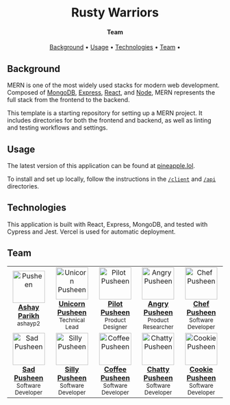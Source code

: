 <h1 align="center">
  Rusty Warriors
</h1>


<h4 align="center">Team</h4>

<p align="center">
  <a href="#background">Background</a> •
  <a href="#usage">Usage</a> •
  <a href="#technologies">Technologies</a> •
  <a href="#team">Team</a> •
</p>

## Background

MERN is one of the most widely used stacks for modern web development. Composed of [MongoDB](https://www.mongodb.com), [Express](https://expressjs.com), [React](https://reactjs.org), and [Node](https://nodejs.org/en/), MERN represents the full stack from the frontend to the backend.

This template is a starting repository for setting up a MERN project. It includes directories for both the frontend and backend, as well as linting and testing workflows and settings.

## Usage

The latest version of this application can be found at [pineapple.lol](https://pineapple.lol).

To install and set up locally, follow the instructions in the [`/client`](https://github.com/hack4impact-uiuc/mern_template/tree/main/client) and [`/api`](https://github.com/hack4impact-uiuc/mern_template/tree/main/api) directories.

## Technologies

This application is built with React, Express, MongoDB, and tested with Cypress and Jest. Vercel is used for automatic deployment.

## Team

<table align="center">
  <tr>
    <td align="center"><a href="https://neeraj.lol"><img src="https://stickershop.line-scdn.net/stickershop/v1/product/1014241/LINEStorePC/main.png" width="75px;" alt="Pusheen"/><br /><b>Ashay Parikh</b></a><br /><sub>ashayp2</sub></td>
    <td align="center"><a href="https://neeraj.lol"><img src="https://stickershop.line-scdn.net/stickershop/v1/sticker/637244/android/sticker.png" width="75px;" alt="Unicorn Pusheen"/><br /><b>Unicorn Pusheen</b></a><br /><sub>Technical Lead</sub></td>
    <td align="center"><a href="https://neeraj.lol"><img src="https://stickershop.line-scdn.net/stickershop/v1/sticker/637275/android/sticker.png" width="75px;" alt="Pilot Pusheen"/><br /><b>Pilot Pusheen</b></a><br /><sub>Product Designer</sub></td>
    <td align="center"><a href="https://neeraj.lol"><img src="https://stickershop.line-scdn.net/stickershop/v1/sticker/637273/android/sticker.png" width="75px;" alt="Angry Pusheen"/><br /><b>Angry Pusheen</b></a><br /><sub>Product Researcher</sub></td>
    <td align="center"><a href="https://neeraj.lol"><img src="https://stickershop.line-scdn.net/stickershop/v1/sticker/637255/android/sticker.png" width="75px;" alt="Chef Pusheen"/><br /><b>Chef Pusheen</b></a><br /><sub>Software Developer</sub></td>
  </tr>
  <tr>
    <td align="center"><a href="https://neeraj.lol"><img src="https://stickershop.line-scdn.net/stickershop/v1/sticker/637245/android/sticker.png" width="75px;" alt="Sad Pusheen"/><br /><b>Sad Pusheen</b></a><br /><sub>Software Developer</sub></td>
    <td align="center"><a href="https://neeraj.lol"><img src="https://stickershop.line-scdn.net/stickershop/v1/sticker/637258/android/sticker.png" width="75px;" alt="Silly Pusheen"/><br /><b>Silly Pusheen</b></a><br /><sub>Software Developer</sub></td>
    <td align="center"><a href="https://neeraj.lol"><img src="https://stickershop.line-scdn.net/stickershop/v1/sticker/637256/android/sticker.png" width="75px;" alt="Coffee Pusheen"/><br /><b>Coffee Pusheen</b></a><br /><sub>Software Developer</sub></td>
    <td align="center"><a href="https://neeraj.lol"><img src="https://stickershop.line-scdn.net/stickershop/v1/sticker/637246/android/sticker.png" width="75px;" alt="Chatty Pusheen"/><br /><b>Chatty Pusheen</b></a><br /><sub>Software Developer</sub></td>
    <td align="center"><a href="https://neeraj.lol"><img src="https://stickershop.line-scdn.net/stickershop/v1/sticker/637251/android/sticker.png" width="75px;" alt="Cookie Pusheen"/><br /><b>Cookie Pusheen</b></a><br /><sub>Software Developer</sub></td>

  </tr>
</table>

